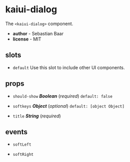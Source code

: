 # kaiui-dialog 

The `<kaiui-dialog>` component. 

- **author** - Sebastian Baar 
- **license** - MIT 

## slots 

- `default` Use this slot to include other UI components. 

## props 

- `should-show` ***Boolean*** (*required*) `default: false` 

- `softkeys` ***Object*** (*optional*) `default: [object Object]` 

- `title` ***String*** (*required*) 

## events 

- `softLeft` 

- `softRight` 

